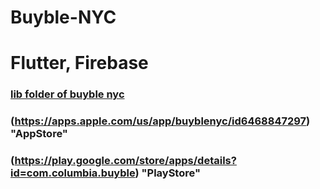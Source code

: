 # Buyble-NYC
# Flutter, Firebase

### [lib folder of buyble nyc](https://gitfront.io/r/Jae-Kwon/sjRMe8stkRs7/buyble-lib/)

### (https://apps.apple.com/us/app/buyblenyc/id6468847297) "AppStore"

### (https://play.google.com/store/apps/details?id=com.columbia.buyble) "PlayStore"
